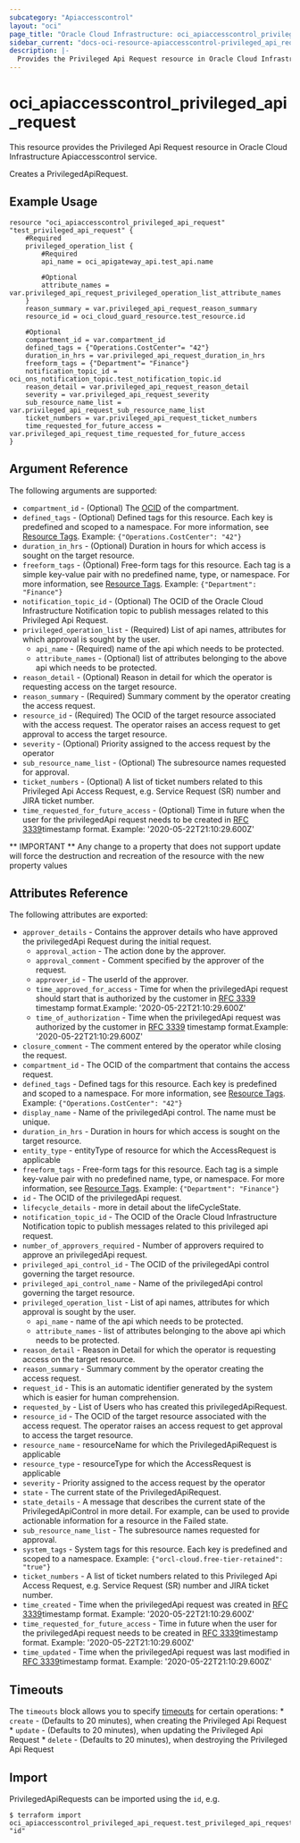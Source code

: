 ```yaml
---
subcategory: "Apiaccesscontrol"
layout: "oci"
page_title: "Oracle Cloud Infrastructure: oci_apiaccesscontrol_privileged_api_request"
sidebar_current: "docs-oci-resource-apiaccesscontrol-privileged_api_request"
description: |-
  Provides the Privileged Api Request resource in Oracle Cloud Infrastructure Apiaccesscontrol service
---
```


# oci_apiaccesscontrol_privileged_api_request
This resource provides the Privileged Api Request resource in Oracle Cloud Infrastructure Apiaccesscontrol service.

Creates a PrivilegedApiRequest.


## Example Usage

```hcl
resource "oci_apiaccesscontrol_privileged_api_request" "test_privileged_api_request" {
	#Required
	privileged_operation_list {
		#Required
		api_name = oci_apigateway_api.test_api.name

		#Optional
		attribute_names = var.privileged_api_request_privileged_operation_list_attribute_names
	}
	reason_summary = var.privileged_api_request_reason_summary
	resource_id = oci_cloud_guard_resource.test_resource.id

	#Optional
	compartment_id = var.compartment_id
	defined_tags = {"Operations.CostCenter"= "42"}
	duration_in_hrs = var.privileged_api_request_duration_in_hrs
	freeform_tags = {"Department"= "Finance"}
	notification_topic_id = oci_ons_notification_topic.test_notification_topic.id
	reason_detail = var.privileged_api_request_reason_detail
	severity = var.privileged_api_request_severity
	sub_resource_name_list = var.privileged_api_request_sub_resource_name_list
	ticket_numbers = var.privileged_api_request_ticket_numbers
	time_requested_for_future_access = var.privileged_api_request_time_requested_for_future_access
}
```

## Argument Reference

The following arguments are supported:

* `compartment_id` - (Optional) The [OCID](https://docs.cloud.oracle.com/iaas/Content/General/Concepts/identifiers.htm) of the compartment.
* `defined_tags` - (Optional) Defined tags for this resource. Each key is predefined and scoped to a namespace. For more information, see [Resource Tags](https://docs.cloud.oracle.com/iaas/Content/General/Concepts/resourcetags.htm).  Example: `{"Operations.CostCenter": "42"}` 
* `duration_in_hrs` - (Optional) Duration in hours for which access is sought on the target resource.
* `freeform_tags` - (Optional) Free-form tags for this resource. Each tag is a simple key-value pair with no predefined name, type, or namespace. For more information, see [Resource Tags](https://docs.cloud.oracle.com/iaas/Content/General/Concepts/resourcetags.htm).  Example: `{"Department": "Finance"}` 
* `notification_topic_id` - (Optional) The OCID of the Oracle Cloud Infrastructure Notification topic to publish messages related to this Privileged Api Request.
* `privileged_operation_list` - (Required) List of api names, attributes for which approval is sought by the user. 
	* `api_name` - (Required) name of the api which needs to be protected.
	* `attribute_names` - (Optional) list of attributes belonging to the above api which needs to be protected.
* `reason_detail` - (Optional) Reason in detail for which the operator is requesting access on the target resource.
* `reason_summary` - (Required) Summary comment by the operator creating the access request.
* `resource_id` - (Required) The OCID of the target resource associated with the access request. The operator raises an access request to get approval to access the target resource. 
* `severity` - (Optional) Priority assigned to the access request by the operator
* `sub_resource_name_list` - (Optional) The subresource names requested for approval.
* `ticket_numbers` - (Optional) A list of ticket numbers related to this Privileged Api Access Request, e.g. Service Request (SR) number and JIRA ticket number. 
* `time_requested_for_future_access` - (Optional) Time in future when the user for the privilegedApi request needs to be created in [RFC 3339](https://tools.ietf.org/html/rfc3339)timestamp format. Example: '2020-05-22T21:10:29.600Z' 


** IMPORTANT **
Any change to a property that does not support update will force the destruction and recreation of the resource with the new property values

## Attributes Reference

The following attributes are exported:

* `approver_details` - Contains the approver details who have approved the privilegedApi Request during the initial request.
	* `approval_action` - The action done by the approver.
	* `approval_comment` - Comment specified by the approver of the request.
	* `approver_id` - The userId of the approver.
	* `time_approved_for_access` - Time for when the privilegedApi request should start that is authorized by the customer in [RFC 3339](https://tools.ietf.org/html/rfc3339) timestamp format.Example: '2020-05-22T21:10:29.600Z' 
	* `time_of_authorization` - Time when the privilegedApi request was authorized by the customer in [RFC 3339](https://tools.ietf.org/html/rfc3339) timestamp format.Example: '2020-05-22T21:10:29.600Z' 
* `closure_comment` - The comment entered by the operator while closing the request.
* `compartment_id` - The OCID of the compartment that contains the access request.
* `defined_tags` - Defined tags for this resource. Each key is predefined and scoped to a namespace. For more information, see [Resource Tags](https://docs.cloud.oracle.com/iaas/Content/General/Concepts/resourcetags.htm).  Example: `{"Operations.CostCenter": "42"}` 
* `display_name` - Name of the privilegedApi control. The name must be unique.
* `duration_in_hrs` - Duration in hours for which access is sought on the target resource.
* `entity_type` - entityType of resource for which the AccessRequest is applicable
* `freeform_tags` - Free-form tags for this resource. Each tag is a simple key-value pair with no predefined name, type, or namespace. For more information, see [Resource Tags](https://docs.cloud.oracle.com/iaas/Content/General/Concepts/resourcetags.htm).  Example: `{"Department": "Finance"}` 
* `id` - The OCID of the privilegedApi request.
* `lifecycle_details` - more in detail about the lifeCycleState.
* `notification_topic_id` - The OCID of the Oracle Cloud Infrastructure Notification topic to publish messages related to this privileged api request.
* `number_of_approvers_required` - Number of approvers required to approve an privilegedApi request.
* `privileged_api_control_id` - The OCID of the privilegedApi control governing the target resource.
* `privileged_api_control_name` - Name of the privilegedApi control governing the target resource.
* `privileged_operation_list` - List of api names, attributes for which approval is sought by the user. 
	* `api_name` - name of the api which needs to be protected.
	* `attribute_names` - list of attributes belonging to the above api which needs to be protected.
* `reason_detail` - Reason in Detail for which the operator is requesting access on the target resource.
* `reason_summary` - Summary comment by the operator creating the access request.
* `request_id` - This is an automatic identifier generated by the system which is easier for human comprehension.
* `requested_by` - List of Users who has created this privilegedApiRequest. 
* `resource_id` - The OCID of the target resource associated with the access request. The operator raises an access request to get approval to access the target resource. 
* `resource_name` - resourceName for which the PrivilegedApiRequest is applicable
* `resource_type` - resourceType for which the AccessRequest is applicable
* `severity` - Priority assigned to the access request by the operator
* `state` - The current state of the PrivilegedApiRequest.
* `state_details` - A message that describes the current state of the PrivilegedApiControl in more detail. For example, can be used to provide actionable information for a resource in the Failed state. 
* `sub_resource_name_list` - The subresource names requested for approval.
* `system_tags` - System tags for this resource. Each key is predefined and scoped to a namespace.  Example: `{"orcl-cloud.free-tier-retained": "true"}` 
* `ticket_numbers` - A list of ticket numbers related to this Privileged Api Access Request, e.g. Service Request (SR) number and JIRA ticket number. 
* `time_created` - Time when the privilegedApi request was created in [RFC 3339](https://tools.ietf.org/html/rfc3339)timestamp format. Example: '2020-05-22T21:10:29.600Z' 
* `time_requested_for_future_access` - Time in future when the user for the privilegedApi request needs to be created in [RFC 3339](https://tools.ietf.org/html/rfc3339)timestamp format. Example: '2020-05-22T21:10:29.600Z' 
* `time_updated` - Time when the privilegedApi request was last modified in [RFC 3339](https://tools.ietf.org/html/rfc3339)timestamp format. Example: '2020-05-22T21:10:29.600Z' 

## Timeouts

The `timeouts` block allows you to specify [timeouts](https://registry.terraform.io/providers/oracle/oci/latest/docs/guides/changing_timeouts) for certain operations:
	* `create` - (Defaults to 20 minutes), when creating the Privileged Api Request
	* `update` - (Defaults to 20 minutes), when updating the Privileged Api Request
	* `delete` - (Defaults to 20 minutes), when destroying the Privileged Api Request


## Import

PrivilegedApiRequests can be imported using the `id`, e.g.

```
$ terraform import oci_apiaccesscontrol_privileged_api_request.test_privileged_api_request "id"
```

